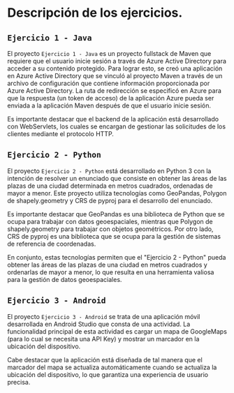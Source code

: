 # Descripción de los ejercicios.

## ```Ejercicio 1 - Java```

El proyecto ```Ejercicio 1 - Java``` es un proyecto fullstack de Maven que requiere que el usuario inicie sesión a través de Azure Active Directory para acceder a su contenido protegido. Para lograr esto, se creó una aplicación en Azure Active Directory que se vinculó al proyecto Maven a través de un archivo de configuración que contiene información proporcionada por Azure Active Directory. La ruta de redirección se especificó en Azure para que la respuesta (un token de acceso) de la aplicación Azure pueda ser enviada a la aplicación Maven después de que el usuario inicie sesión.

Es importante destacar que el backend de la aplicación está desarrollado con WebServlets, los cuales se encargan de gestionar las solicitudes de los clientes mediante el protocolo HTTP.

## ```Ejercicio 2 - Python```

El proyecto ```Ejercicio 2 - Python``` está desarrollado en Python 3 con la intención de resolver un enunciado que consiste en obtener las áreas de las plazas de una ciudad determinada en metros cuadrados, ordenadas de mayor a menor. Este proyecto utiliza tecnologías como GeoPandas, Polygon de shapely.geometry y CRS de pyproj para el desarrollo del enunciado.

Es importante destacar que GeoPandas es una biblioteca de Python que se ocupa para trabajar con datos geoespaciales, mientras que Polygon de shapely.geometry para trabajar con objetos geométricos. Por otro lado, CRS de pyproj es una biblioteca que se ocupa para la gestión de sistemas de referencia de coordenadas.

En conjunto, estas tecnologías permiten que el "Ejercicio 2 - Python" pueda obtener las áreas de las plazas de una ciudad en metros cuadrados y ordenarlas de mayor a menor, lo que resulta en una herramienta valiosa para la gestión de datos geoespaciales.

## ```Ejercicio 3 - Android```

El proyecto ```Ejercicio 3 - Android``` se trata de una aplicación móvil desarrollada en Android Studio que consta de una actividad. La funcionalidad principal de esta actividad es cargar un mapa de GoogleMaps (para lo cual se necesita una API Key) y mostrar un marcador en la ubicación del dispositivo.

Cabe destacar que la aplicación está diseñada de tal manera que el marcador del mapa se actualiza automáticamente cuando se actualiza la ubicación del dispositivo, lo que garantiza una experiencia de usuario precisa.